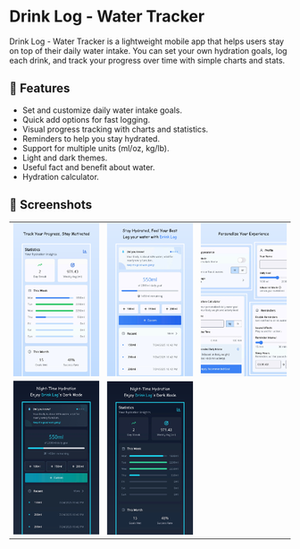 # Drink Log - Water Tracker

Drink Log - Water Tracker is a lightweight mobile app that helps users stay on top of their daily water intake. You can set your own hydration goals, log each drink, and track your progress over time with simple charts and stats.

## 🌟 Features

- Set and customize daily water intake goals.
- Quick add options for fast logging.
- Visual progress tracking with charts and statistics.
- Reminders to help you stay hydrated.
- Support for multiple units (ml/oz, kg/lb).
- Light and dark themes.
- Useful fact and benefit about water.
- Hydration calculator.

## 📸 Screenshots

|     |     |     |
|:---:|:---:|:---:|
| ![Artboard 1](assets/screenshots/artboard_1.png) | ![Artboard 2](assets/screenshots/artboard_2.png) | ![Artboard 3](assets/screenshots/artboard_3.png) | 
| ![Artboard 4](assets/screenshots/artboard_4.png) | ![Artboard 5](assets/screenshots/artboard_5.png) | | 